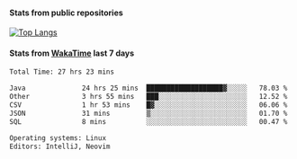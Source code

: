 #### Stats from public repositories

[![Top Langs](https://github-readme-stats.vercel.app/api/top-langs/?username=hyoghurt&layout=compact&exclude_repo=multiserver,docker_compose&langs_count=6)](https://github.com/anuraghazra/github-readme-stats)

#### Stats from [WakaTime](https://wakatime.com/@hyoghurt) last 7 days
<!--START_SECTION:waka-->

```txt
Total Time: 27 hrs 23 mins

Java              24 hrs 25 mins  ███████████████████▓░░░░░   78.03 %
Other             3 hrs 55 mins   ███░░░░░░░░░░░░░░░░░░░░░░   12.52 %
CSV               1 hr 53 mins    █▓░░░░░░░░░░░░░░░░░░░░░░░   06.06 %
JSON              31 mins         ▒░░░░░░░░░░░░░░░░░░░░░░░░   01.70 %
SQL               8 mins          ░░░░░░░░░░░░░░░░░░░░░░░░░   00.47 %

Operating systems: Linux
Editors: IntelliJ, Neovim
```

<!--END_SECTION:waka-->

